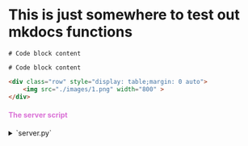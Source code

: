 # This is just somewhere to test out mkdocs functions

``` { .yaml .select }
# Code block content
```

``` { .yaml .no-select }
# Code block content
```

```html
<div class="row" style="display: table;margin: 0 auto">
    <img src="./images/1.png" width="800" >
</div>
```


#### <span style="color:orchid">The server script</span>

<details><summary markdown="span">`server.py`</summary>

```shell
something here
```

</details>

